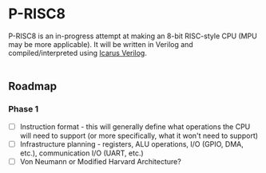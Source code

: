 # P-RISC8
P-RISC8 is an in-progress attempt at making an 8-bit RISC-style CPU (MPU may be more applicable). It will be written in Verilog and compiled/interpreted using [Icarus Verilog](https://github.com/steveicarus/iverilog).
<br/><br/>
## Roadmap
### Phase 1
- [ ] Instruction format - this will generally define what operations the CPU will need to support (or more specifically, what it won't need to support)
- [ ] Infrastructure planning - registers, ALU operations, I/O (GPIO, DMA, etc.), communication I/O (UART, etc.)
- [ ] Von Neumann or Modified Harvard Architecture?

